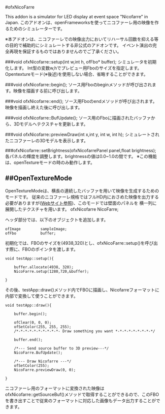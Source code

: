#ofxNicoFarre

This addon is a simulator for LED display at event space "Nicofarre" in Japan.
このアドオンは、openFrameworksを使ってニコファーレ用の映像を作るためのシミュレーターです。

※本アドオンは、ニコファーレでの映像出力においてリハーサル回数を抑える等の目的で補助的にシミュレートする非公式のアドオンです。
イベント演出の完全再現を保証するものではありませんのでご了承ください。

###void ofxNicofarre::setup(int w,int h, ofFbo* buffer);
シミュレータを初期化します。
Int型の変数w,hでプレビュー用Fboのサイズを指定します。
Opentextureモード(※後述)を使用しない場合、省略することができます。

###void ofxNicofarre::begin();
ソース用Fboのbeginメソッドが呼び出されます。映像を描画する前に呼び出します。

###void ofxNicofarre::end();
ソース用Fboのendメソッドが呼び出されます。映像を描画し終えた後に呼び出します。

###void ofxNicofarre::BufUpdate();
ソース用のFboに描画されたバッファから、3Dモデルへテクスチャを更新します。

###void ofxNicofarre::previewDraw(int x,int y, int w, int h);
シミュレートされたニコファーレの3Dモデルを表示します。

###ofxNicofarre::setBrightness(ofxNicofarrePanel panel,float brightness);
各パネルの輝度を調整します。brightnessの値は0.0~1.0の間です。
※この機能は、openTextureモードの時のみ動作します。


##OpenTextureMode
---
OpenTextureModeは、横長の連続したバッファを用いて映像を生成するためのモードです。
従来のニコファーレ規格ではフルHD内におさめた映像を出力する必要がありますが([Webサイト参照](http://nicofarre.jp/smarty.php?tmpl=led_format.html&sctn=led_format))、このモードでは壁面のパネルを
横一列に展開したテクスチャを用います。
		ofxNicofarre	NicoFarre;

ヘッダ部分では、以下のオブジェクトを追加します。

	ofImage			sampleImage;
	ofFbo			buffer;

初期化では、FBOのサイズを(4938,320)とし、ofxNicoFarre::setup()を呼び出す際に、FBOのポインタを渡します。

	void testApp::setup(){

		buffer.allocate(4938, 320);
		NicoFarre.setup(1280,720,&buffer);

	}
その後、testApp::draw()メソッド内でFBOに描画し、Nicofarreフォーマットに内部で変換して使うことができます。

	void testApp::draw(){

		buffer.begin();

		ofClear(0, 0, 0);
		ofSetColor(255, 255, 255);
		/*-*-*-*-*-*-*-*-*-*- Draw something you want *-*-*-*-*-*-*-*-*/

		buffer.end();

		/*--- Send source buffer to 3D preview---*/
		NicoFarre.BufUpdate();

		/*--- Draw Nicofarre ---*/
		ofSetColor(255);
		NicoFarre.previewDraw(0, 0);

	}
ニコファーレ用のフォーマットに変換された映像はofxNicofarre::getSourceBuf()メソッドで取得することができるので、このFBOを書き出すことで従来のフォーマットに対応した画像もデータ出力することができます。